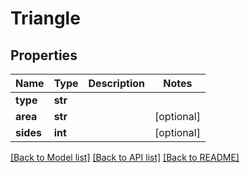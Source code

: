 # Triangle


## Properties
Name | Type | Description | Notes
------------ | ------------- | ------------- | -------------
**type** | **str** |  | 
**area** | **str** |  | [optional] 
**sides** | **int** |  | [optional] 

[[Back to Model list]](../README.md#documentation-for-models) [[Back to API list]](../README.md#documentation-for-api-endpoints) [[Back to README]](../README.md)


